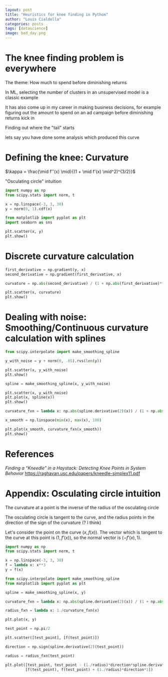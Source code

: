 ```yaml
---
layout: post
title: "Heuristics for knee finding in Python"
author: "Louis Cialdella"
categories: posts
tags: [datascience]
image: bad_day.png
---
```


# The knee finding problem is everywhere

The theme: How much to spend before diminishing returns

In ML, selecting the number of clusters in an unsupervised model is a classic example

It has also come up in my career in making business decisions, for example figuring out the amount to spend on an ad campaign before diminishing returns kick in

Finding out where the "tail" starts

lets say you have done some analysis which produced this curve

# Defining the knee: Curvature 

$\kappa = \frac{\mid f''(x) \mid}{(1 + \mid f'(x) \mid^2)^{3/2}}$

"Osculating circle" intuition

```python
import numpy as np
from scipy.stats import norm, t

x = np.linspace(-3, 3, 30)
y = norm(0, 1).cdf(x)

from matplotlib import pyplot as plt
import seaborn as sns

plt.scatter(x, y)
plt.show()
```

# Discrete curvature calculation

```python
first_derivative = np.gradient(y, x)
second_derivative = np.gradient(first_derivative, x)

curvature = np.abs(second_derivative) / (1 + np.abs(first_derivative)**2)**(3./2)

plt.scatter(x, curvature)
plt.show()
```

# Dealing with noise: Smoothing/Continuous curvature calculation with splines

```python
from scipy.interpolate import make_smoothing_spline

y_with_noise = y + norm(0, .05).rvs(len(y))

plt.scatter(x, y_with_noise)
plt.show()

spline = make_smoothing_spline(x, y_with_noise)

plt.scatter(x, y_with_noise)
plt.plot(x, spline(x))
plt.show()

curvature_fxn = lambda x: np.abs(spline.derivative(2)(x)) / (1 + np.abs(spline.derivative(1)(x))**2)**(3./2)

x_smooth = np.linspace(min(x), max(x), 100)

plt.plot(x_smooth, curvature_fxn(x_smooth))
plt.show()
```

# References

_Finding a “Kneedle” in a Haystack: Detecting Knee Points in System Behavior_ https://raghavan.usc.edu/papers/kneedle-simplex11.pdf

# Appendix: Osculating circle intuition

The curvature at a point is the inverse of the radius of the osculating circle

The osculating circle is tangent to the curve, and the radius points in the direction of the sign of the curvature (? I think)

Let's consider the point on the curve $(x, f(x))$. The vector which is tangent to the curve at this point is $(1, f'(x))$, so the normal vector is $(-f'(x), 1)$.

```python
import numpy as np
from scipy.stats import norm, t

x = np.linspace(-3, 3, 30)
f = lambda x: x**3
y = f(x)

from scipy.interpolate import make_smoothing_spline
from matplotlib import pyplot as plt

spline = make_smoothing_spline(x, y)

curvature_fxn = lambda x: np.abs(spline.derivative(2)(x)) / (1 + np.abs(spline.derivative(1)(x))**2)**(3./2)

radius_fxn = lambda x: 1./curvature_fxn(x)

plt.plot(x, y)

test_point = np.pi/2

plt.scatter([test_point], [f(test_point)])

direction = np.sign(spline.derivative(2)(test_point))

radius = radius_fxn(test_point)

plt.plot([test_point, test_point - (1./radius)*direction*spline.derivative(1)(test_point)], 
         [f(test_point), f(test_point) + (1./radius)*direction*1])
```